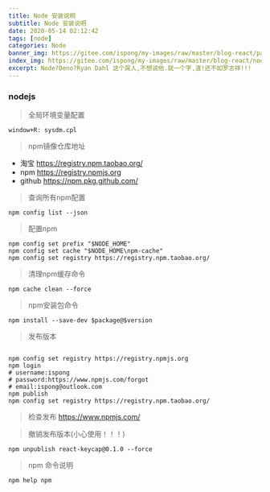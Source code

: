 ```yaml
---
title: Node 安装说明
subtitle: Node 安装说明
date: 2020-05-14 02:12:42
tags: [node]
categories: Node
banner_img: https://gitee.com/ispong/my-images/raw/master/blog-react/page.png
index_img: https://gitee.com/ispong/my-images/raw/master/blog-react/node/node.png
excerpt: Node?Deno?Ryan Dahl 这个屌人,不想说他.就一个字,渣!还不如罗志祥!!!
---
```


### nodejs

> 全局环境变量配置
```shell script
window+R: sysdm.cpl
```

> npm镜像仓库地址
- 淘宝 https://registry.npm.taobao.org/ 
- npm https://registry.npmjs.org
- github https://npm.pkg.github.com/

> 查询所有npm配置
```shell script
npm config list --json
```

> 配置npm
```shell script
npm config set prefix "$NODE_HOME"
npm config set cache "$NODE_HOME\npm-cache"
npm config set registry https://registry.npm.taobao.org/
```

> 清理npm缓存命令
```shell script
npm cache clean --force
```

> npm安装包命令
```shell script
npm install --save-dev $package@$version
```

> 发布版本
```shell script

npm config set registry https://registry.npmjs.org
npm login
# username:ispong
# password:https://www.npmjs.com/forgot
# email:ispong@outlook.com
npm publish
npm config set registry https://registry.npm.taobao.org/
```

> 检查发布 https://www.npmjs.com/

> 撤销发布版本(小心使用！！！)
```shell script 
npm unpublish react-keycap@0.1.0 --force
```

> npm 命令说明
```shell script
npm help npm
```
